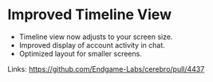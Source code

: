 # Improved Timeline View

*   Timeline view now adjusts to your screen size.
*   Improved display of account activity in chat.
*   Optimized layout for smaller screens.

Links:
https://github.com/Endgame-Labs/cerebro/pull/4437
